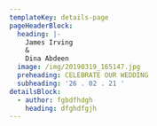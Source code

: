 ```yaml
---
templateKey: details-page
pageHeaderBlock:
  heading: |-
    James Irving
    &
    Dina Abdeen
  image: /img/20190319_165147.jpg
  preheading: CELEBRATE OUR WEDDING
  subheading: '26 . 02 . 21 '
detailsBlock:
  - author: fgbdfhdgh
    heading: dfghdfgjh
---
```


